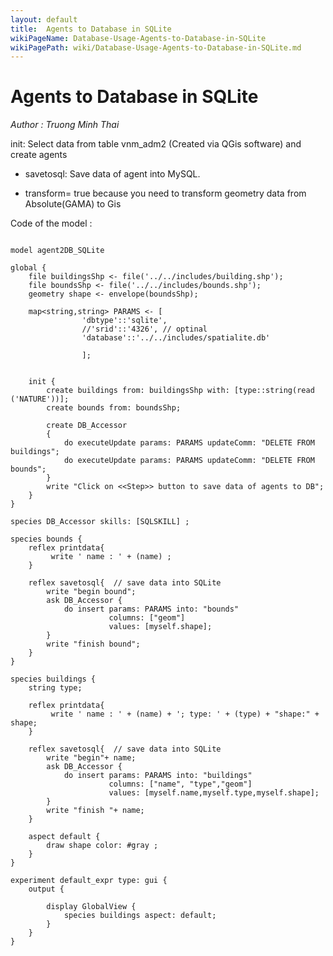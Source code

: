 ```yaml
---
layout: default
title:  Agents to Database in SQLite
wikiPageName: Database-Usage-Agents-to-Database-in-SQLite
wikiPagePath: wiki/Database-Usage-Agents-to-Database-in-SQLite.md
---
```

[//]: # (keyword|skill_SQLSKILL)
[//]: # (keyword|concept_database)
#  Agents to Database in SQLite


_Author : Truong Minh Thai_

   init: Select data from table vnm_adm2 (Created via QGis software)  and create  agents

 * savetosql: Save data of agent into MySQL.
 
 * transform= true because you need to transform geometry data from Absolute(GAMA) to Gis
 

Code of the model : 

```

model agent2DB_SQLite  
  
global {  
	file buildingsShp <- file('../../includes/building.shp');
	file boundsShp <- file('../../includes/bounds.shp');
	geometry shape <- envelope(boundsShp);
	
	map<string,string> PARAMS <- [
				'dbtype'::'sqlite', 
				//'srid'::'4326', // optinal
				'database'::'../../includes/spatialite.db'
			
				];


	init {
		create buildings from: buildingsShp with: [type::string(read ('NATURE'))];
		create bounds from: boundsShp;
		
		create DB_Accessor  
		{ 			
			do executeUpdate params: PARAMS updateComm: "DELETE FROM buildings";	
			do executeUpdate params: PARAMS updateComm: "DELETE FROM bounds";			
		}
		write "Click on <<Step>> button to save data of agents to DB";		 
	}
}   
 
species DB_Accessor skills: [SQLSKILL] ;   

species bounds {
	reflex printdata{
		 write ' name : ' + (name) ;
	}
	 
	reflex savetosql{  // save data into SQLite
		write "begin bound";
		ask DB_Accessor {
			do insert params: PARAMS into: "bounds"
					  columns: ["geom"]
					  values: [myself.shape];
		}
	    write "finish bound";
	}		
}	

species buildings {
	string type;
	
	reflex printdata{
		 write ' name : ' + (name) + '; type: ' + (type) + "shape:" + shape;
	}
	
	reflex savetosql{  // save data into SQLite
		write "begin"+ name;
		ask DB_Accessor {
			do insert params: PARAMS into: "buildings"
					  columns: ["name", "type","geom"]
					  values: [myself.name,myself.type,myself.shape];
		}
	    write "finish "+ name;
	}	
	
	aspect default {
		draw shape color: #gray ;
	}
}    

experiment default_expr type: gui {
	output {
		
		display GlobalView {
			species buildings aspect: default;
		}
	}
}

```
